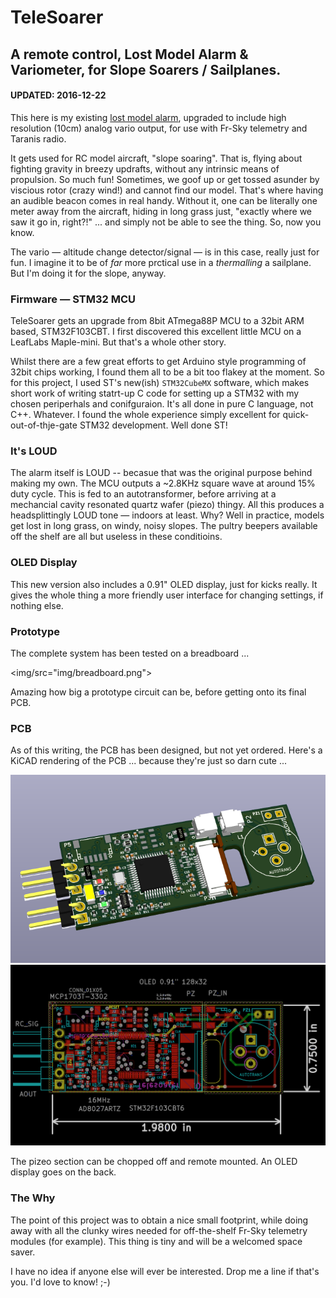 # TeleSoarer
## A remote control, Lost Model Alarm &amp; Variometer, for Slope Soarers / Sailplanes.

#### UPDATED: 2016-12-22

This here is my existing [lost model alarm](https://github.com/gruvin/lostmodel), upgraded to include high resolution (10cm) analog vario output, for use with Fr-Sky telemetry and Taranis radio. 

It gets used for RC model aircraft, "slope soaring". That is, flying about fighting gravity in breezy updrafts, without any intrinsic means of propulsion. So much fun! Sometimes, we goof up or get tossed asunder by viscious rotor (crazy wind!) and cannot find our model. That's where having an audible beacon comes in real handy. Without it, one can be literally one meter away from the aircraft, hiding in long grass just, "exactly where we saw it go in, right?!" ... and simply not be able to see the thing. So, now you know.

The vario — altitude change detector/signal — is in this case, really just for fun. I imagine it to be of _far_ more prctical use in a _thermalling_ a sailplane. But I'm doing it for the slope, anyway.

### Firmware — STM32 MCU
TeleSoarer gets an upgrade from 8bit ATmega88P MCU to a 32bit ARM based, STM32F103CBT. I first discovered this excellent little MCU on a LeafLabs Maple-mini. But that's a whole other story.

Whilst there are a few great efforts to get Arduino style programming of 32bit chips working, I found them all to be a bit too flakey at the moment. So for this project, I used ST's new(ish) `STM32CubeMX` software, which makes short work of writing statrt-up C code for setting up a STM32 with my chosen periperhals and conifguraion. It's all done in pure C language, not C++. Whatever. I found the whole experience simply excellent for quick-out-of-thje-gate STM32 development. Well done ST!

### It's LOUD
The alarm itself is LOUD -- becasue that was the original purpose behind making my own. The MCU outputs a ~2.8KHz square wave at around 15% duty cycle. This is fed to an autotransformer, before arriving at a mechancial cavity resonated quartz wafer (piezo) thingy. All this produces a headsplittingly LOUD tone — indoors at least. Why? Well in practice, models get lost in long grass, on windy, noisy slopes. The pultry beepers available off the shelf are all but useless in these conditioins.

### OLED Display
This new version also includes a 0.91" OLED display, just for kicks really. It gives the whole thing a more friendly user interface for changing settings, if nothing else. 

### Prototype
The complete system has been tested on a breadboard ...

<img/src="img/breadboard.png">

Amazing how big a prototype circuit can be, before getting onto its final PCB.

### PCB
As of this writing, the PCB has been designed, but not yet ordered. Here's a KiCAD rendering of the PCB ... because they're just so darn cute ...

<img src="img/kicad_render.png">
<img src="img/kicad_size.png">

The pizeo section can be chopped off and remote mounted. An OLED display goes on the back.

### The Why
The point of this project was to obtain a nice small footprint, while doing away with all the clunky wires needed for off-the-shelf Fr-Sky telemetry modules (for example). This thing is tiny and will be a welcomed space saver.

I have no idea if anyone else will ever be interested. Drop me a line if that's you. I'd love to know! ;-)

